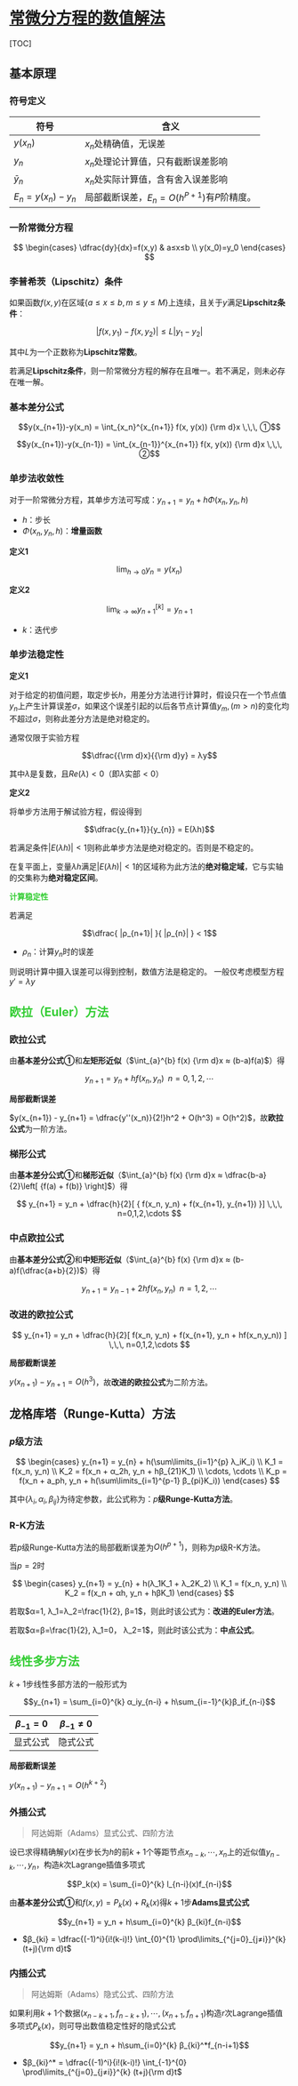 <link rel='stylesheet' href='../../style/index.css'>
<script src='../../style/index.js'></script>


# [常微分方程的数值解法](./index.html)

[TOC]

## 基本原理

### 符号定义

| 符号| 含义 |
| - | - |
| $y(x_n)$     | $x_n$处精确值，无误差
| $y_n$        | $x_n$处理论计算值，只有截断误差影响
| $\bar{y}_n$  | $x_n$处实际计算值，含有舍入误差影响
| $E_n = y(x_n)-y_n$ | 局部截断误差，$E_n = O(h^{P+1})$有$P$阶精度。

### 一阶常微分方程

$$
\begin{cases}
    \dfrac{dy}{dx}=f(x,y) & a≤x≤b
\\  y(x_0)=y_0
\end{cases}
$$

### 李普希茨（Lipschitz）条件

如果函数$f(x,y)$在区域$\{ a≤x≤b, m≤y≤M \}$上连续，且关于$y$满足**Lipschitz条件**：

$$|f(x,y_1)-f(x,y_2)| ≤ L|y_1-y_2|$$

其中$L$为一个正数称为**Lipschitz常数**。

若满足**Lipschitz条件**，则一阶常微分方程的解存在且唯一。若不满足，则未必存在唯一解。

### 基本差分公式

$$y(x_{n+1})-y(x_n) = \int_{x_n}^{x_{n+1}} f(x, y(x)) {\rm d}x \,\,\, ①$$

$$y(x_{n+1})-y(x_{n-1}) = \int_{x_{n-1}}^{x_{n+1}} f(x, y(x)) {\rm d}x \,\,\, ②$$

### 单步法收敛性

对于一阶常微分方程，其单步方法可写成：$y_{n+1} = y_n + hΦ(x_n, y_n, h)$

- $h$：步长
- $Φ(x_n, y_n, h)$：**增量函数**

**定义1**

$$\lim_{h→0} y_n = y(x_n)$$

**定义2**

$$\lim_{k→∞} y_{n+1}^{[k]} = y_{n+1}$$

- $k$：迭代步

### 单步法稳定性

**定义1**

对于给定的初值问题，取定步长$h$，用差分方法进行计算时，假设只在一个节点值$y_n$上产生计算误差$σ$，如果这个误差引起的以后各节点计算值$y_m, (m>n)$的变化均不超过$σ$，则称此差分方法是绝对稳定的。

通常仅限于实验方程

$$\dfrac{{\rm d}x}{{\rm d}y} = λy$$

其中$λ$是复数，且$Re(λ)<0$（即$λ$实部$<0$）

**定义2**

将单步方法用于解试验方程，假设得到

$$\dfrac{y_{n+1}}{y_{n}} = E(λh)$$

若满足条件$|E(λh)|<1$则称此单步方法是绝对稳定的。否则是不稳定的。

在复平面上，变量$λh$满足$|E(λh)|<1$的区域称为此方法的**绝对稳定域**，它与实轴的交集称为**绝对稳定区间**。

**<span style="color:LimeGreen">计算稳定性</span>**

若满足

$$\dfrac{
    |ρ_{n+1}|
}{
    |ρ_{n}|
} < 1$$

- $ρ_{n}$：计算$y_n$时的误差

则说明计算中摄入误差可以得到控制，数值方法是稳定的。
一般仅考虑模型方程$y' = λy$

## <span style="color:LimeGreen">欧拉（Euler）方法</span>

### 欧拉公式

由**基本差分公式①**和**左矩形近似**（$\int_{a}^{b} f(x) {\rm d}x ≈ (b-a)f(a)$）得

$$
    y_{n+1} = y_n + hf(x_n, y_n) 
    \,\,\, n=0,1,2,\cdots
$$

**局部截断误差**

$y(x_{n+1}) - y_{n+1} = \dfrac{y''(x_n)}{2!}h^2 + O(h^3) = O(h^2)$，故**欧拉公式**为一阶方法。

### 梯形公式

由**基本差分公式①**和**梯形近似**（$\int_{a}^{b} f(x) {\rm d}x ≈ \dfrac{b-a}{2}\left[ {f(a) + f(b)} \right]$）得

$$
    y_{n+1} = y_n + \dfrac{h}{2}[ { f(x_n, y_n) + f(x_{n+1}, y_{n+1}) }]
    \,\,\, n=0,1,2,\cdots
$$

### 中点欧拉公式

由**基本差分公式②**和**中矩形近似**（$\int_{a}^{b} f(x) {\rm d}x ≈ (b-a)f(\dfrac{a+b}{2})$）得

$$
    y_{n+1} = y_{n-1} +2hf(x_n, y_n)
    \,\,\, n=1,2,\cdots
$$

### 改进的欧拉公式

$$
    y_{n+1} = y_n + \dfrac{h}{2}[
        f(x_n, y_n) +
        f(x_{n+1}, y_n + hf(x_n,y_n))
    ]
    \,\,\, n=0,1,2,\cdots
$$

**局部截断误差**

$y(x_{n+1}) - y_{n+1} = O(h^3)$，故**改进的欧拉公式**为二阶方法。

## 龙格库塔（Runge-Kutta）方法

### $p$级方法

$$
\begin{cases}
    y_{n+1} = y_{n} + h(\sum\limits_{i=1}^{p} λ_iK_i)
\\  K_1 = f(x_n, y_n)
\\  K_2 = f(x_n + α_2h, y_n + hβ_{21}K_1)
\\  \cdots, \cdots
\\  K_p = f(x_n + a_ph, y_n + h(\sum\limits_{i=1}^{p-1} β_{pi}K_i))
\end{cases}
$$


其中$\{λ_i, α_i, β_{ij}\}$为待定参数，此公式称为：$p$**级Runge-Kutta方法**。

### R-K方法

若$p$级Runge-Kutta方法的局部截断误差为$O(h^{p+1})$，则称为$p$级R-K方法。

当$p=2$时

$$
\begin{cases}
    y_{n+1} = y_{n} + h(λ_1K_1 + λ_2K_2)
\\  K_1 = f(x_n, y_n)
\\  K_2 = f(x_n + αh, y_n + hβK_1)
\end{cases}
$$

若取$α=1, λ_1=λ_2=\frac{1}{2}, β=1$，则此时该公式为：**改进的Euler方法**。

若取$α=β=\frac{1}{2}, λ_1=0， λ_2=1$，则此时该公式为：**中点公式**。

<!-- ### 隐式Runge-Kutta方法

$$
\begin{cases}
    y_{n+1} = y_{n} + h(\sum\limits_{r=1}^{p} λ_rK_r)
\\  K_r = f(x_n + a_rh, y_n + h(\sum\limits_{i=1}^{r} β_{ri}K_i)) & r=1,2,\cdots,p
\end{cases}
$$

### 变步长Runge-Kutta方法

略
设从$x_n$以步长$h$计算$y(x_{n+1})$的近似值为$y_{n+1}^{(h)}$，并假设局部截断误差为$y(x_{n+1}) - y_{n+1}^{(h)} = Ch^{p+1}$。

如果将步长减半，取$\dfrac{h}{2}$为步长，从$x_n$经两部  -->

## <span style="color:LimeGreen">线性多步方法</span>

$k+1$步线性多部方法的一般形式为

$$y_{n+1} = \sum_{i=0}^{k} α_iy_{n-i} + h\sum_{i=-1}^{k}β_if_{n-i}$$

| $β_{-1}=0$ | $β_{-1}≠0$
| - | -
| 显式公式 | 隐式公式

**局部截断误差**

$y(x_{n+1})-y_{n+1} = O(h^{k+2})$

### 外插公式

>阿达姆斯（Adams）显式公式、四阶方法

设已求得精确解$y(x)$在步长为$h$的前$k+1$个等距节点$x_{n-k},\cdots,x_n$上的近似值$y_{n-k},\cdots,y_n$，构造$k$次Lagrange插值多项式

$$P_k(x) = \sum_{i=0}^{k} l_{n-i}(x)f_{n-i}$$

由**基本差分公式①**和$f(x,y) = P_k(x) + R_k(x)$得$k+1$步**Adams显式公式**

$$y_{n+1} = y_n + h\sum_{i=0}^{k} β_{ki}f_{n-i}$$

- $β_{ki} = \dfrac{(-1)^i}{i!(k-i)!} \int_{0}^{1} \prod\limits_{^{j=0}_{j≠i}}^{k} (t+j){\rm d}t$

### 内插公式

>阿达姆斯（Adams）隐式公式、四阶方法

如果利用$k+1$个数据$(x_{n-k+1},f_{n-k+1}),\cdots,(x_{n+1},f_{n+1})$构造$r$次Lagrange插值多项式$P_k(x)$，则可导出数值稳定性好的隐式公式

$$y_{n+1} = y_n + h\sum_{i=0}^{k} β_{ki}^*f_{n-i+1}$$

- $β_{ki}^* = \dfrac{(-1)^i}{i!(k-i)!} \int_{-1}^{0} \prod\limits_{^{j=0}_{j≠i}}^{k} (t+j){\rm d}t$